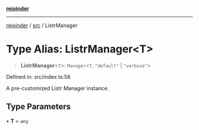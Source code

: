 [**rejoinder**](../../README.md)

***

[rejoinder](../../README.md) / [src](../README.md) / ListrManager

# Type Alias: ListrManager\<T\>

> **ListrManager**\<`T`\>: `Manager`\<`T`, `"default"` \| `"verbose"`\>

Defined in: src/index.ts:58

A pre-customized Listr Manager instance.

## Type Parameters

• **T** = `any`
